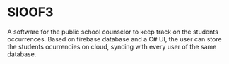 # SIOOF3
 A software for the public school counselor to keep track on the students  occurrences. Based on firebase database and a C# UI, the user can store the students ocurrencies on cloud, syncing with every user of the same database.
